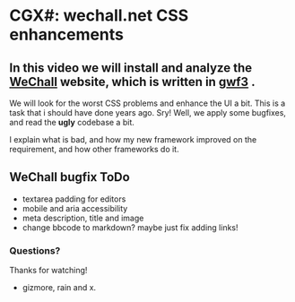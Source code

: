 # CGX#: wechall.net CSS enhancements

In this video we will install and analyze the
[WeChall](https://www.wechall.net)
website, which is written in 
[gwf3](https://github.com/gizmore/gwf3)
.
----

We will look for the worst CSS problems and enhance the UI a bit.
This is a task that i should have done years ago. Sry!
Well, we apply some bugfixes, and read the **ugly** codebase a bit.

I explain what is bad, and how my new framework improved on the requirement, and how other frameworks do it.

## WeChall bugfix ToDo

 - textarea padding for editors
 - mobile and aria accessibility
 - meta description, title and image
 - change bbcode to markdown? maybe just fix adding links!
 

### Questions?

Thanks for watching!
 - gizmore, rain and x.
 